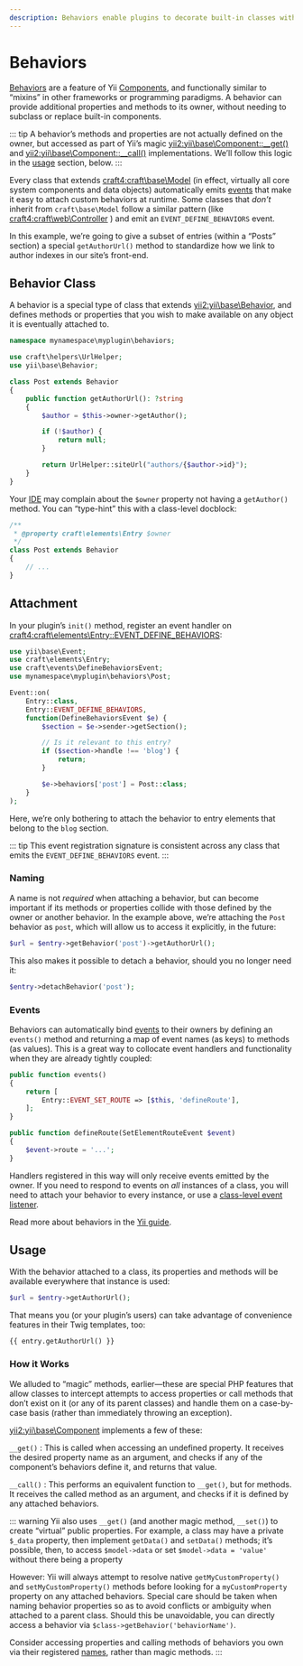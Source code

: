 ```yaml
---
description: Behaviors enable plugins to decorate built-in classes with native-feeling attributes and methods.
---
```


# Behaviors

[Behaviors](guide:concept-behaviors) are a feature of Yii [Components](guide:concept-components), and functionally similar to “mixins” in other frameworks or programming paradigms. A behavior can provide additional properties and methods to its owner, without needing to subclass or replace built-in components.

::: tip
A behavior’s methods and properties are not actually defined on the owner, but accessed as part of Yii’s magic <yii2:yii\base\Component::__get()> and <yii2:yii\base\Component::__call()> implementations. We’ll follow this logic in the [usage](#usage) section, below.
:::

Every class that extends <craft4:craft\base\Model> (in effect, virtually all core system components and data objects) automatically emits [events](events.md) that make it easy to attach custom behaviors at runtime. Some classes that _don’t_ inherit from `craft\base\Model` follow a similar pattern (like <craft4:craft\web\Controller> <Since ver="4.5.0" feature="Attaching behaviors to controllers" />) and emit an `EVENT_DEFINE_BEHAVIORS` event.

In this example, we’re going to give a subset of entries (within a “Posts” section) a special `getAuthorUrl()` method to standardize how we link to author indexes in our site’s front-end.

## Behavior Class

A behavior is a special type of class that extends <yii2:yii\base\Behavior>, and defines methods or properties that you wish to make available on any object it is eventually attached to.

```php
namespace mynamespace\myplugin\behaviors;

use craft\helpers\UrlHelper;
use yii\base\Behavior;

class Post extends Behavior
{
    public function getAuthorUrl(): ?string
    {
        $author = $this->owner->getAuthor();

        if (!$author) {
            return null;
        }

        return UrlHelper::siteUrl("authors/{$author->id}");
    }
}
```

Your [IDE](README.md#ide) may complain about the `$owner` property not having a `getAuthor()` method. You can “type-hint” this with a class-level docblock:

```php
/**
 * @property craft\elements\Entry $owner
 */
class Post extends Behavior
{
    // ...
}
```

## Attachment

In your plugin’s `init()` method, register an event handler on <craft4:craft\elements\Entry::EVENT_DEFINE_BEHAVIORS>:

```php
use yii\base\Event;
use craft\elements\Entry;
use craft\events\DefineBehaviorsEvent;
use mynamespace\myplugin\behaviors\Post;

Event::on(
    Entry::class,
    Entry::EVENT_DEFINE_BEHAVIORS,
    function(DefineBehaviorsEvent $e) {
        $section = $e->sender->getSection();

        // Is it relevant to this entry?
        if ($section->handle !== 'blog') {
            return;
        }

        $e->behaviors['post'] = Post::class;
    }
);
```

Here, we’re only bothering to attach the behavior to entry elements that belong to the `blog` section.

::: tip
This event registration signature is consistent across any class that emits the `EVENT_DEFINE_BEHAVIORS` event.
:::

### Naming

A name is not _required_ when attaching a behavior, but can become important if its methods or properties collide with those defined by the owner or another behavior. In the example above, we’re attaching the `Post` behavior as `post`, which will allow us to access it explicitly, in the future:

```php
$url = $entry->getBehavior('post')->getAuthorUrl();
```

This also makes it possible to detach a behavior, should you no longer need it:

```php
$entry->detachBehavior('post');
```

### Events

Behaviors can automatically bind [events](events.md) to their owners by defining an `events()` method and returning a map of event names (as keys) to methods (as values). This is a great way to collocate event handlers and functionality when they are already tightly coupled:

```php
public function events()
{
    return [
        Entry::EVENT_SET_ROUTE => [$this, 'defineRoute'],
    ];
}

public function defineRoute(SetElementRouteEvent $event)
{
    $event->route = '...';
}
```

Handlers registered in this way will only receive events emitted by the owner. If you need to respond to events on _all_ instances of a class, you will need to attach your behavior to every instance, or use a [class-level event listener](events.md#class-level-events).

Read more about behaviors in the [Yii guide](guide:concept-behaviors#handling-component-events).

## Usage

With the behavior attached to a class, its properties and methods will be available everywhere that instance is used:

```php
$url = $entry->getAuthorUrl();
```

That means you (or your plugin’s users) can take advantage of convenience features in their Twig templates, too:

```twig
{{ entry.getAuthorUrl() }}
```

### How it Works

We alluded to “magic” methods, earlier—these are special PHP features that allow classes to intercept attempts to access properties or call methods that don’t exist on it (or any of its parent classes) and handle them on a case-by-case basis (rather than immediately throwing an exception).

<yii2:yii\base\Component> implements a few of these:

`__get()`
: This is called when accessing an undefined property. It receives the desired property name as an argument, and checks if any of the component’s behaviors define it, and returns that value.

`__call()`
: This performs an equivalent function to `__get()`, but for methods. It receives the called method as an argument, and checks if it is defined by any attached behaviors.

::: warning
Yii also uses `__get()` (and another magic method, `__set()`) to create “virtual” public properties. For example, a class may have a private `$_data` property, then implement `getData()` and `setData()` methods; it’s possible, then, to access `$model->data` or set `$model->data = 'value'` without there being a property

However: Yii will always attempt to resolve native `getMyCustomProperty()` and `setMyCustomProperty()` methods before looking for a `myCustomProperty` property on any attached behaviors. Special care should be taken when naming behavior properties so as to avoid conflicts or ambiguity when attached to a parent class. Should this be unavoidable, you can directly access a behavior via `$class->getBehavior('behaviorName')`.

Consider accessing properties and calling methods of behaviors you own via their registered [names](#naming), rather than magic methods.
:::

<Todo notes="This would be a perfect place to include some information about adding custom columns to elements." />
